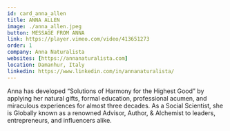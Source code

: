 ```yaml
---
id: card_anna_allen
title: ANNA ALLEN
image: ./anna_allen.jpeg
button: MESSAGE FROM ANNA
link: https://player.vimeo.com/video/413651273
order: 1
company: Anna Naturalista
websites: [https://annanaturalista.com]
location: Damanhur, Italy
linkedin: https://www.linkedin.com/in/annanaturalista/
---
```


Anna has developed “Solutions of Harmony for the Highest Good” by applying her natural gifts, formal education, professional acumen, and miraculous experiences for almost three decades. As a Social Scientist, she is Globally known as a renowned Advisor, Author, & Alchemist to leaders, entrepreneurs, and influencers alike.
